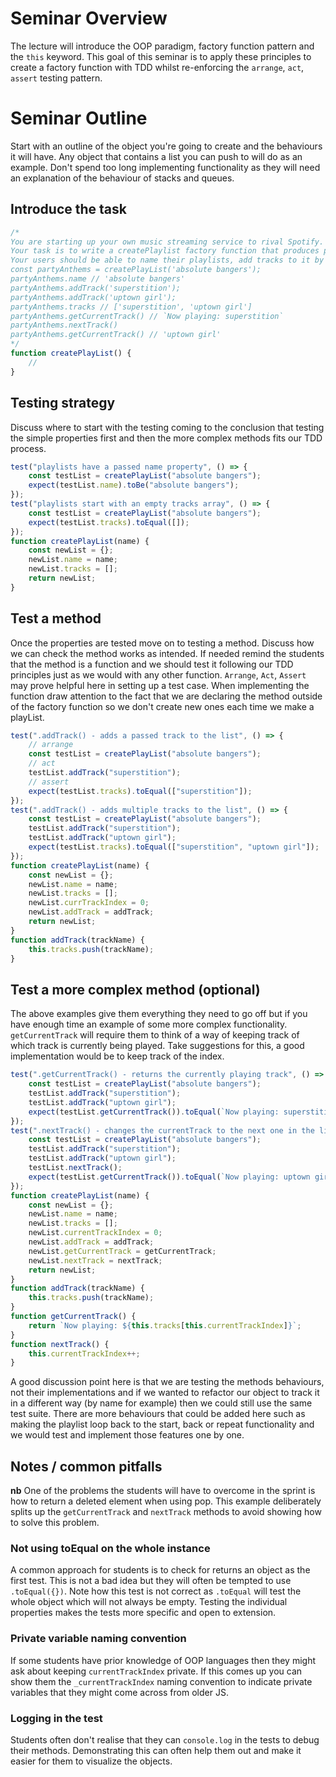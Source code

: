 # Seminar Overview

The lecture will introduce the OOP paradigm, factory function pattern and the `this` keyword. This goal of this seminar is to apply these principles to create a factory function with TDD whilst re-enforcing the `arrange`, `act`, `assert` testing pattern.

# Seminar Outline

Start with an outline of the object you're going to create and the behaviours it will have. Any object that contains a list you can push to will do as an example. Don't spend too long implementing functionality as they will need an explanation of the behaviour of stacks and queues.

## Introduce the task

```js
/* 
You are starting up your own music streaming service to rival Spotify. 
Your task is to write a createPlaylist factory function that produces playlist objects for your users to listen to.
Your users should be able to name their playlists, add tracks to it by name, get the name of the current track and move on to the next track in the list.
const partyAnthems = createPlayList('absolute bangers');
partyAnthems.name // 'absolute bangers'
partyAnthems.addTrack('superstition');
partyAnthems.addTrack('uptown girl');
partyAnthems.tracks // ['superstition', 'uptown girl']
partyAnthems.getCurrentTrack() // `Now playing: superstition`
partyAnthems.nextTrack()
partyAnthems.getCurrentTrack() // 'uptown girl'
*/
function createPlayList() {
    //
}
```

## Testing strategy

Discuss where to start with the testing coming to the conclusion that testing the simple properties first and then the more complex methods fits our TDD process.

```js
test("playlists have a passed name property", () => {
    const testList = createPlayList("absolute bangers");
    expect(testList.name).toBe("absolute bangers");
});
test("playlists start with an empty tracks array", () => {
    const testList = createPlayList("absolute bangers");
    expect(testList.tracks).toEqual([]);
});
function createPlayList(name) {
    const newList = {};
    newList.name = name;
    newList.tracks = [];
    return newList;
}
```

## Test a method

Once the properties are tested move on to testing a method. Discuss how we can check the method works as intended. If needed remind the students that the method is a function and we should test it following our TDD principles just as we would with any other function. `Arrange`, `Act`, `Assert` may prove helpful here in setting up a test case.
When implementing the function draw attention to the fact that we are declaring the method outside of the factory function so we don't create new ones each time we make a playList.

```js
test(".addTrack() - adds a passed track to the list", () => {
    // arrange
    const testList = createPlayList("absolute bangers");
    // act
    testList.addTrack("superstition");
    // assert
    expect(testList.tracks).toEqual(["superstition"]);
});
test(".addTrack() - adds multiple tracks to the list", () => {
    const testList = createPlayList("absolute bangers");
    testList.addTrack("superstition");
    testList.addTrack("uptown girl");
    expect(testList.tracks).toEqual(["superstition", "uptown girl"]);
});
function createPlayList(name) {
    const newList = {};
    newList.name = name;
    newList.tracks = [];
    newList.currTrackIndex = 0;
    newList.addTrack = addTrack;
    return newList;
}
function addTrack(trackName) {
    this.tracks.push(trackName);
}
```

## Test a more complex method (optional)

The above examples give them everything they need to go off but if you have enough time an example of some more complex functionality. `getCurrentTrack` will require them to think of a way of keeping track of which track is currently being played. Take suggestions for this, a good implementation would be to keep track of the index.

```js
test(".getCurrentTrack() - returns the currently playing track", () => {
    const testList = createPlayList("absolute bangers");
    testList.addTrack("superstition");
    testList.addTrack("uptown girl");
    expect(testList.getCurrentTrack()).toEqual(`Now playing: superstition`);
});
test(".nextTrack() - changes the currentTrack to the next one in the list", () => {
    const testList = createPlayList("absolute bangers");
    testList.addTrack("superstition");
    testList.addTrack("uptown girl");
    testList.nextTrack();
    expect(testList.getCurrentTrack()).toEqual(`Now playing: uptown girl`);
});
function createPlayList(name) {
    const newList = {};
    newList.name = name;
    newList.tracks = [];
    newList.currentTrackIndex = 0;
    newList.addTrack = addTrack;
    newList.getCurrentTrack = getCurrentTrack;
    newList.nextTrack = nextTrack;
    return newList;
}
function addTrack(trackName) {
    this.tracks.push(trackName);
}
function getCurrentTrack() {
    return `Now playing: ${this.tracks[this.currentTrackIndex]}`;
}
function nextTrack() {
    this.currentTrackIndex++;
}
```

A good discussion point here is that we are testing the methods behaviours, not their implementations and if we wanted to refactor our object to track it in a different way (by name for example) then we could still use the same test suite.
There are more behaviours that could be added here such as making the playlist loop back to the start, back or repeat functionality and we would test and implement those features one by one.

## Notes / common pitfalls

**nb** One of the problems the students will have to overcome in the sprint is how to return a deleted element when using pop. This example deliberately splits up the `getCurrentTrack` and `nextTrack` methods to avoid showing how to solve this problem.

### Not using toEqual on the whole instance

A common approach for students is to check for returns an object as the first test. This is not a bad idea but they will often be tempted to use `.toEqual({})`. Note how this test is not correct as `.toEqual` will test the whole object which will not always be empty.
Testing the individual properties makes the tests more specific and open to extension.

### Private variable naming convention

If some students have prior knowledge of OOP languages then they might ask about keeping `currentTrackIndex` private. If this comes up you can show them the `_currentTrackIndex` naming convention to indicate private variables that they might come across from older JS.

### Logging in the test

Students often don't realise that they can `console.log` in the tests to debug their methods. Demonstrating this can often help them out and make it easier for them to visualize the objects.
